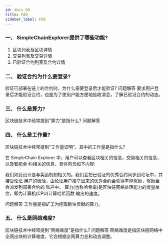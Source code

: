 ```yaml
---
id: docs_60
title: FAQ
sidebar_label: FAQ
---
```


### 一、 SimpleChainExplorer提供了哪些功能?

1. 区块列表及区块详情
2. 交易列表及交易详情
3. 已验证合约列表及合约详情

### 二、 验证合约为什么要登录?

验证已部署在链上的合约时，为什么需要登录后才能验证?
问题解答
要求用户登录后才能验证合约，也是为了使用户能方便地接收消息，了解已验证合约的动态。

### 三、 什么是算力?

区块链技术中经常提到“算力”是指什么?
问题解答

### 四、 什么是工作量?

区块链技术中经常提到“工作量证明”，其中的工作量是指什么?

在 SimpleChain Explorer 中，用户可以查看区块相关的信息，交易相关的信息，以及智能合
约相关的信息，具体包含如下内容:

 我们如此设计是与奖励机制相关的。我们会把已验证的优秀合约同步到论坛中，并接受论坛
 用户的检验，由论坛用户推举出来的优秀合约会获得丰厚奖励，奖励金会派发到部署合约的
 账户中。
 算力(也称哈希率)是区块链网络处理能力的度量单位，即为计算机(CPU)计算哈希函数
  输出的速度。
  
问题解答
工作量是指矿工为挖取新块贡献的算力。

### 五、 什么是网络难度?

区块链技术中经常提到“网络难度”是指什么?
问题解答
网络难度是指区块链网络中全网出块的计算难度，它会根据全网算力总和动态调整。




